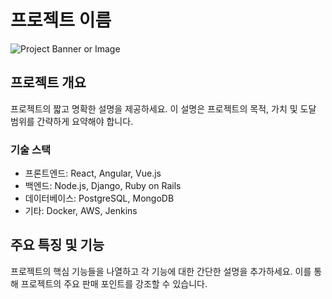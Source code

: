 # 프로젝트 이름

![Project Banner or Image](image-url)

## 프로젝트 개요

프로젝트의 짧고 명확한 설명을 제공하세요. 이 설명은 프로젝트의 목적, 가치 및 도달 범위를 간략하게 요약해야 합니다.

### 기술 스택

- 프론트엔드: React, Angular, Vue.js
- 백엔드: Node.js, Django, Ruby on Rails
- 데이터베이스: PostgreSQL, MongoDB
- 기타: Docker, AWS, Jenkins

## 주요 특징 및 기능

프로젝트의 핵심 기능들을 나열하고 각 기능에 대한 간단한 설명을 추가하세요. 이를 통해 프로젝트의 주요 판매 포인트를 강조할 수 있습니다.
